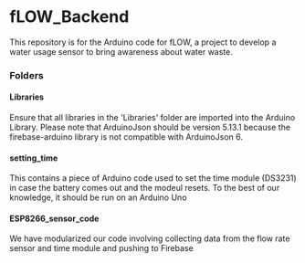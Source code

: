 # fLOW_Backend

This repository is for the Arduino code for fLOW, a project to develop a water usage sensor to bring awareness about water waste.

### Folders

#### Libraries

Ensure that all libraries in the 'Libraries' folder are imported into the Arduino Library. 
Please note that ArduinoJson should be version 5.13.1 because the firebase-arduino library is not compatible with ArduinoJson 6.

#### setting_time

This contains a piece of Arduino code used to set the time module (DS3231) in case the battery comes out and the modeul resets.
To the best of our knowledge, it should be run on an Arduino Uno

#### ESP8266_sensor_code

We have modularized our code involving collecting data from the flow rate sensor and time module and pushing to Firebase
